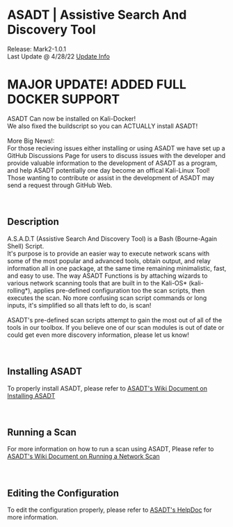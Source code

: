 # ASADT | Assistive Search And Discovery Tool
Release: Mark2-1.0.1 <br>
Last Update @ 4/28/22 [Update Info](toolupdate.info)<br>


# MAJOR UPDATE! ADDED FULL DOCKER SUPPORT
ASADT Can now be installed on Kali-Docker! <br>
We also fixed the buildscript so you can ACTUALLY install ASADT! <br>
<br>
More Big News!: <br>
For those recieving issues either installing or using ASADT we have set up a GitHub Discussions Page for users to discuss issues with the developer and provide valuable information to the development of ASADT as a program, and help ASADT potentially one day become an offical Kali-Linux Tool! Those wanting to contribute or assist in the development of ASADT may send a request through GitHub Web. <br>
<br>
<br>

## Description
A.S.A.D.T (Assistive Search And Discovery Tool) is a Bash (Bourne-Again Shell) Script. <br>
It's purpose is to provide an easier way to execute network scans with some of the most popular and advanced tools, obtain output, and relay information all in one package, at the same time remaining minimalistic, fast, and easy to use. The way ASADT Functions is by attaching wizards to various network scanning tools that are built in to the Kali-OS* (kali-rolling*), applies pre-defined configuration too the scan scripts, then executes the scan. No more confusing scan script commands or long inputs, it's simplified so all thats left to do, is scan! <br>
<br>
ASADT's pre-defined scan scripts attempt to gain the most out of all of the tools in our toolbox. If you believe one of our scan modules is out of date or could get even more discovery information, please let us know! <br>
<br>
<br>

## Installing ASADT
To properly install ASADT, please refer to [ASADT's Wiki Document on Installing ASADT](https://github.com/odf-community/ASADT/wiki/Installing-ASADT) <br>
<br>
<br>

## Running a Scan
For more information on how to run a scan using ASADT, Please refer to [ASADT's Wiki Document on Running a Network Scan](https://github.com/odf-community/ASADT/wiki/Running-a-Network-Scan) <br>
<br>
<br>

## Editing the Configuration
To edit the configuration properly, please refer to [ASADT's HelpDoc](build/doc/helpdoc.txt) for more information.
